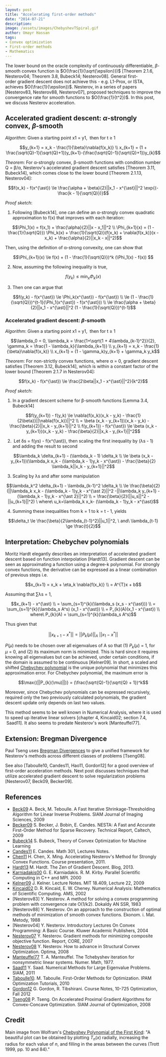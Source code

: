 ```yaml
---
layout: post
title: "Accelerating first-order methods"
date: "2014-07-21"
description:
image: /assets/images/ChebyshevTSpiral.gif
author: Umayr Hassan
tags:
- Convex optimization
- First-order methods
- Mathematics
---
```


The lower bound on the oracle complexity of continuously differentiable, $\beta$-smooth convex function is $O(\frac{1}{\sqrt{\epsilon}})$ 
[Theorem 2.1.6, Nesterov04; Theorem 3.8, Bubeck14; Nesterov08]. General first-order gradient descent does not achieve 
this - e.g. L1-Prox, or ISTA, achieves $O(\frac{1}{\epsilon})$. Nesterov, in a series of papers [Nesterov83, Nesterov88, Nesterov07], 
proposed techniques to improve the convergence rate for smooth functions to $O(\frac{1}{t^2})$. In this post, we discuss Nesterov 
acceleration.

## Accelerated gradient descent: $\alpha$-strongly convex, $\beta$-smooth

_Algorithm_: Given a starting point x1 = y1,  then for t ≥ 1

$$y_{k+1} = x_k - \frac{1}{\beta}\nabla{f(x_k)} \\ x_{k+1} = (1 + \frac{\sqrt{Q}-1}{\sqrt{Q}+1})y_{k+1}-(\frac{\sqrt{Q}-1}{\sqrt{Q}+1})y_{k}$$

_Theorem_: For α-strongly convex, β-smooth functions with condition number Q = β/α, Nesterov's accelerated gradient 
descent satisfies [Theorem 3.11, Bubeck14], which comes close to the lower bound [Theorem 2.1.13, Nesterov04]:

$$f(x_k) - f(x^{\ast}) \le \frac{\alpha + \beta}{2}||x_1 - x^{\ast}||^2 \exp{(-\frac{k - 1}{\sqrt{Q}})}$$

_Proof sketch_:

1. Following [Bubeck14], one can define an α-strongly convex quadratic approximation to f(x) that improves with each 
iteration:

$$\Phi_1(x) = f(x_1) + \frac{\alpha}{2}||x - x_1||^2 \\ \Phi_{k+1}(x) = (1 - \frac{1}{\sqrt{Q}}) \Phi_k(x) + \frac{1}{\sqrt{Q}}(f(x_k) + \nabla{f(x_k)}(x - x_k) + \frac{\alpha}{2}||x_k - x||^2)$$

Then, using the definition of α-strong convexity, one can show that

$$\Phi_{k+1}(x) \le f(x) + (1 - \frac{1}{\sqrt{Q}})^k (\Phi_1(x) - f(x)) $$

2. Now, assuming the following inequality is true,

$$f(y_k) \le \min_x{\Phi_k(x)}$$

3. Then one can argue that

$$f(y_k) - f(x^{\ast}) \le \Phi_k(x^{\ast}) - f(x^{\ast}) \\ \le (1 - \frac{1}{\sqrt{Q}})^{t-1}(\Phi_1(x^{\ast}) - f(x^{\ast})) \\ \le \frac{\alpha + \beta}{2}||x_1 - x^{\ast}||^2 (1 - \frac{1}{\sqrt{Q}})^{t-1}$$

### Accelerated gradient descent: $\beta$-smooth

_Algorithm_: Given a starting point x1 = y1,  then for t ≥ 1

$$\lambda_0 = 0, \lambda_k = \frac{1+\sqrt{1 + 4\lambda_{k-1}^2}}{2}, \gamma_k = \frac{1 - \lambda_k}{\lambda_{k+1}} \\ y_{k+1} = x_k - \frac{1}{\beta}\nabla{f(x_k)} \\ x_{k+1} = (1 - \gamma_k)y_{k+1} + \gamma_k y_k$$

_Theorem_: For non-strictly convex functions, where α = 0, gradient descent satisfies [Theorem 3.12, Bubeck14], which 
is within a constant factor of the lower bound [Theorem 2.1.7 in Nesterov04]:

$$f(x_k) - f(x^{\ast}) \le \frac{2\beta||x_1 - x^{\ast}||^2}{k^2}$$

_Proof sketch_:

1. In a gradient descent scheme for β-smooth functions [Lemma 3.4, Bubeck14]

$$f(y_{k+1}) - f(y_k) \le \nabla{f(x_k)(x_k - y_k) - \frac{1}{2\beta}}||\nabla{f(x_k)}||^2 \\ = \beta (x_k - y_{k+1})(x_k - y_k) - \frac{\beta}{2}||x_k - y_{k+1}||^2 \\ f(y_{k+1}) - f(x^{\ast}) \le \beta (x_k - y_{k+1})(x_k - y_k) - \frac{\beta}{2}||x_k - y_{k+1}||^2$$

2.  Let δs = f(ys) - f(x^{\ast}), then scaling the first inequality by (λs - 1) and adding the result to second

$$\lambda_k \delta_{k+1} - (\lambda_k - 1) \delta_k \\ \le \beta (x_k - y_{k+1})(\lambda_k x_k - (\lambda_k - 1)y_k - x^{\ast}) - \frac{\beta}{2} \lambda_k||x_k - y_{k+1}||^2$$

3. Scaling by λs and after some manipulation

$$\lambda_k^2 \delta_{k+1} - \lambda_{k-1}^2 \delta_k \\ \le \frac{\beta}{2}(||\lambda_k x_k - (\lambda_k - 1)y_k - x^{\ast 2}||^2 -||\lambda_k y_{k+1} - (\lambda_k - 1)y_k - x^{\ast 2}||^2) \\ = \frac{\beta}{2}(||u_s||^2 - ||u_{k+1}||^2) \ where\ u_k=\lambda_k x_k- (\lambda_k - 1)y_k - x^{\ast}$$

4. Summing these inequalities from k = 1 to k = t - 1, yields

$$\delta_t \le \frac{\beta}{2\lambda_{t-1}^2}||u_1||^2, \ and\ \lambda_{t-1} \ge \frac{t}{2}$$

## Interpretation: Chebychev polynomials

Moritz Hardt elegantly describes an interpretation of accelerated gradient descent based on function interpolation 
[Hardt13]. Gradient descent can be seen as approximating a function using a degree-k polynomial. For strongly convex 
functions, the derivative can be expressed as a linear combination of previous steps i.e.

$$x_{k+1} = x_k + \eta_k \nabla{f(x_k)} \\ = A^{T}x + b$$

Assuming that ∑λs = 1,

$$x_{k+1} - x^{\ast} \\ = \sum_{s=1}^{k}(\lambda_s (x_s - x^{\ast})) \\ = \sum_{s=1}^{k}(\lambda_s A^s) (x_1 - x^{\ast}) \\ = P_{k}(A)(x_1 - x^{\ast}) \\ where\ P_{k}(A) = \sum_{s=1}^{k}(\lambda_s A^s)$$

Thus given that

$$||x_{k+1} - x^{\ast}|| = ||P_{k}(\mu)||_A\ ||x_1 - x^{\ast}||$$

$P(\mu)$ needs to be chosen over all eigenvalues of A so that (1) $P_{k}(\mu)$ = 1, for $\mu$ = 0, and (2) its maximum norm is 
minimized. This is hard since it requires knowing all eigenvalues but can be achieved, under certain conditions, 
if the domain is assumed to be continuous [Kelner09]. In short, a scaled and shifted 
[Chebychev polynomial](http://en.wikipedia.org/wiki/Chebyshev_polynomials) is the unique polynomial that minimizes 
this approximation error. For Chebychev polynomial, the maximum error is

$$\max{(||P_{k}(\mu)||)} = (\frac{\sqrt{Q}-1}{\sqrt{Q} + 1})^k$$

Moreover, since Chebychev polynomials can be expressed recursively, required only the two previously calculated polynomials, 
the gradient descent update only depends on last two values.

This method seems to be well known in Numerical Analysis, where it is used to speed up iterative linear 
solvers [chapter 4, Kincaid02; section 7.4,  Saad11]. It also seems to predate Nesterov's work [Manteuffel77].

## Extension: Bregman Divergence

Paul Tseng uses [Bregman Divergences](http://mark.reid.name/blog/meet-the-bregman-divergences.html) to give a 
unified framework for Nesterov's methods across different classes of problems [Tseng08].

See also [Taboulle10, Candes11, Hao11, Gordon12] for a good overview of first-order acceleration methods. 
Next post discusses techniques that utilize accelerated gradient descent to solve regularization problems 
[Nesterov07, Beck09, Becker09].

## References

* [Beck09](http://mechroom.technion.ac.il/~becka/papers/71654.pdf) A. Beck, M. Teboulle. A Fast Iterative Shrinkage-Thresholding Algorithm for Linear Inverse Problems. SIAM Journal of Imaging Sciences, 2009 
* [Becker09](http://statweb.stanford.edu/~candes/nesta/NESTA.pdf) S. Becker, J. Bobin, E. Candes. NESTA: A Fast and Accurate First-Order Method for Sparse Recovery. Technical Report, Caltech, 2009 
* [Bubeck14](http://www.princeton.edu/~sbubeck/Bubeck14.pdf) S. Bubeck, Theory of Convex Optimization for Machine Learning 
* [Candes11](http://statweb.stanford.edu/~candes/math301/Lectures/fast_proximal_methods.pdf) E. Candes. Math 301, Lectures Notes. 
* [Chen11](http://statweb.stanford.edu/~candes/math301/Lectures/acc_nesterov.pdf) H. Chen, X. Ming. Accelerating Nesterov's Method for Strongly Convex Functions. Course presentation, 2011. 
* [Hardt13](http://mrtz.org/blog/the-zen-of-gradient-descent/) M. Hardt. The Zen of Gradient Descent. Blog, 2013. 
* [Karniadakis00](http://www.cfm.brown.edu/people/gk/chap7/node21.html) G. E. Karniadakis. R. M. Kirby. Parallel Scientific Computing in C++ and MPI. 2000 
* [Kelner09](http://ocw.mit.edu/courses/mathematics/18-409-topics-in-theoretical-computer-science-an-algorithmists-toolkit-fall-2009/lecture-notes/MIT18_409F09_scribe22.pdf) J. Kelner. Lecture Notes. MIT 18.409, Lecture 22, 2009 
* [Kincaid02](https://bookstore.ams.org/amstext-2) D. R. Kincaid, E. W. Cheney. Numerical Analysis: Mathematics of Scientific Computing. AMS, 2002 
* [Nesterov83] Y. Nesterov. A method for solving a convex programming problem with convergence rate O(1/k2). Dokaldy AN SSR, 1983 
* [Nesterov88] Y. Nesterov. On an approach to the construction of optimal methods of minimization of smooth convex functions. Ekonom. i. Mat. Metody, 1988 
* [Nesterov04] Y. Nesterov. Introductory Lectures On Convex Programming: A Basic Course. Kluwer Academic Publishers, 2004 
* [Nesterov07](http://www.optimization-online.org/DB_FILE/2007/09/1784.pdf) Y. Nesterov. Gradient methods for minimizing composite objective function. Report, CORE, 2007 
* [Nesterov08](http://galton.uchicago.edu/~lekheng/courses/31060s13/nesterov.pdf) Y. Nesterov. How to advance in Structural Convex Optimization. Optima, 2008 
* [Manteuffel77](http://link.springer.com/article/10.1007%2FBF01389971#page-1) T. A. Manteuffel. The Tchebyshev iteration for nonsymmetric linear systems. Numer. Math, 1977. 
* [Saad11](http://www-users.cs.umn.edu/~saad/eig_book_2ndEd.pdf) Y. Saad. Numerical Methods for Large Eigenvalue Problems. SIAM, 2011 
* [Taboulle10](https://www.ipam.ucla.edu/publications/optut/optut_9300.pdf). M. Taboulle. First-Order Methods for Optimization. IPAM Optimization Tutorials, 2010 
* [Gordon12](https://www.cs.cmu.edu/~ggordon/10725-F12/slides/09-acceleration.pdf) G. Gordon, R. Tibshirani. Course Notes, 10-725 Optimization, Fall 2012 
* [Tseng08](http://www.mit.edu/~dimitrib/PTseng/papers/apgm.pdf) P. Tseng. On Accelerated Proximal Gradient Algorithms for Convex-Concave Optimization. SIAM Journal of Optimization, 2008

## Credit

Main image from Wolfram's [Chebyshev Polynomial of the First Kind](http://mathworld.wolfram.com/ChebyshevPolynomialoftheFirstKind.html): 
"A beautiful plot can be obtained by plotting $T_{n}(x)$ radially, increasing the radius for each value of $n$, and 
filling in the areas between the curves (Trott 1999, pp. 10 and 84)."